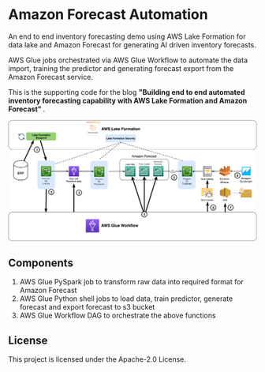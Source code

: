 # Amazon Forecast Automation
An end to end inventory forecasting demo using AWS Lake Formation for data lake and Amazon Forecast for generating AI driven inventory forecasts.

AWS Glue jobs orchestrated via AWS Glue Workflow to automate the data import, training the predictor and generating forecast export from the Amazon Forecast service.

This is the supporting code for the blog <b> "Building end to end automated inventory forecasting capability with AWS Lake Formation and Amazon Forecast" </b>.

![Solution Architecture](images/InventoryForecast.png)

## Components
1. AWS Glue PySpark job to transform raw data into required format for Amazon Forecast
2. AWS Glue Python shell jobs to load data, train predictor, generate forecast and export forecast to s3 bucket
3. AWS Glue Workflow DAG to orchestrate the above functions

## License

This project is licensed under the Apache-2.0 License.

